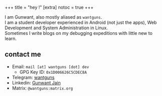 +++
title = "hey !"
[extra]
notoc = true
+++

I am Gunwant, also mostly aliased as `wantguns`.  
I am a student developer experienced in Android (not just the apps), Web
Development and System Administration in Linux.  
Sometimes I write blogs on my debugging expeditions with little new to
learn. 

## contact me

- Email: `mail [at] wantguns [dot] dev`
  - GPG Key ID: `0x1D006626C5CDEC8A`
- Telegram: [wantguns](https://t.me/wantguns)
- Linkedin: [Gunwant Jain](https://www.linkedin.com/in/gunwant-jain/)
- Matrix: `@wantguns:matrix.org`
